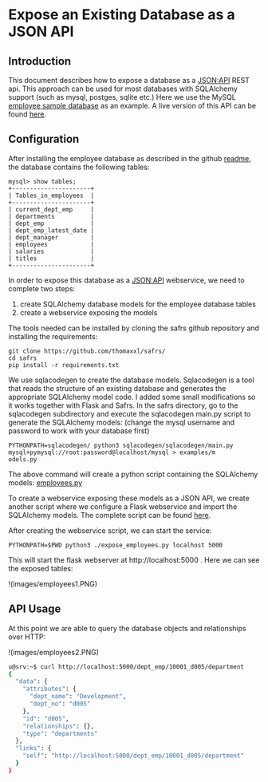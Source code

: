 # Expose an Existing Database as a JSON API

## Introduction
This document describes how to expose a database as a [JSON:API](http://jsonapi.org/) REST api. 
This approach can be used for most databases with SQLAlchemy support (such as mysql, postges, sqlite etc.)
Here we use the MySQL [employee sample database](https://github.com/datacharmer/test_db) as an example.
A live version of this API can be found [here](http://www.blackbirdbits.com/).

## Configuration

After installing the employee database as described in the github [readme](https://github.com/datacharmer/test_db), the database contains the following tables:
```
mysql> show tables;
+----------------------+
| Tables_in_employees  |
+----------------------+
| current_dept_emp     |
| departments          |
| dept_emp             |
| dept_emp_latest_date |
| dept_manager         |
| employees            |
| salaries             |
| titles               |
+----------------------+
```

In order to expose this database as a [JSON:API](http://jsonapi.org/) webservice, we need to complete two steps: 
1. create SQLAlchemy database models for the employee database tables
2. create a webservice exposing the models

The tools needed can be installed by cloning the safrs github repository and installing the requirements:

```
git clone https://github.com/thomaxxl/safrs/
cd safrs
pip install -r requirements.txt
```

We use sqlacodegen to create the database models. Sqlacodegen is a tool that reads the structure of an existing database and generates the appropriate SQLAlchemy model code.
I added some small modifications so it works together with Flask and Safrs. In the safrs directory, go to the sqlacodegen subdirectory and execute the sqlacodegen main.py script to generate the SQLAlchemy models:
(change the mysql username and password to work with your database first)
```
PYTHONPATH=sqlacodegen/ python3 sqlacodegen/sqlacodegen/main.py mysql+pymysql://root:password@localhost/mysql > examples/m
odels.py
```

The above command will create a python script containing the SQLAlchemy models: [employees.py](https://github.com/thomaxxl/safrs/blob/master/examples/employees.py)

To create a webservice exposing these models as a JSON API, we create another script where we configure a Flask webservice and import the SQLAlchemy models.
The complete script can be found [here](https://github.com/thomaxxl/safrs/blob/master/examples/expose_models.py).

After creating the webservice script, we can start the service:
```
PYTHONPATH=$PWD python3 ./expose_employees.py localhost 5000
```

This will start the flask webserver at http://localhost:5000 . Here we can see the exposed tables:

!(images/employees1.PNG)

## API Usage

At this point we are able to query the database objects and relationships over HTTP:

!(images/employees2.PNG)

```bash
u@srv:~$ curl http://localhost:5000/dept_emp/10001_d005/department
{
  "data": {
    "attributes": {
      "dept_name": "Development",
      "dept_no": "d005"
    },
    "id": "d005",
    "relationships": {},
    "type": "departments"
  },
  "links": {
    "self": "http://localhost:5000/dept_emp/10001_d005/department"
  }
}
```
